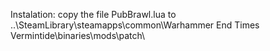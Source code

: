 Instalation:
copy the file PubBrawl.lua to ..\SteamLibrary\steamapps\common\Warhammer End Times Vermintide\binaries\mods\patch\
